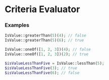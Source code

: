 # Criteria Evaluator

### Examples
```php
IsValue::greaterThan(5)(4); // false
IsValue::greaterThan(5)(6); // true 
```

```php
IsValue::oneOf([1, 2, 3])(4); // false
IsValue::oneOf([1, 2, 3])(2); // true 
```

```php
$isValueLessThanFive = IsValue::lessThan(5);
$isValueLessThanFive(3); // true
$isValueLessThanFive(6); // false
```
